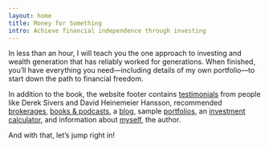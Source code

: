 ```yaml
---
layout: home
title: Money for Something
intro: Achieve financial independence through investing
---
```


In less than an hour, I will teach you the one approach to investing and wealth generation that has reliably worked for generations. When finished, you’ll have everything you need—including details of my own portfolio—to start down the path to financial freedom.

In addition to the book, the website footer contains [testimonials](/praise/) from people like Derek Sivers and David Heinemeier Hansson,  recommended [brokerages](/brokerages/), [books & podcasts](/books/), a [blog](/blog/), sample [portfolios](/portfolios/), an [investment calculator](/calculator/), and information about [myself](/about/), the author.

And with that, let’s jump right in!